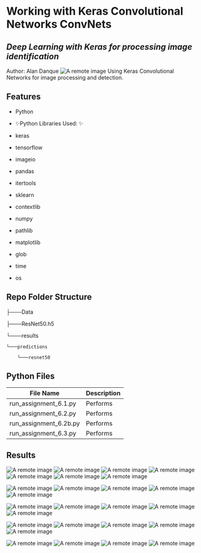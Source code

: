 
# Working with Keras Convolutional Networks ConvNets
## _Deep Learning with Keras for processing image identification_

Author: Alan Danque
![A remote image](https://adanque.github.io/assets/img/KerasConvolutional.jpg)
Using Keras Convolutional Networks for image processing and detection.

## Features
- Python

- ✨Python Libraries Used: ✨
- keras
- tensorflow
- imageio
- pandas
- itertools
- sklearn
- contextlib
- numpy
- pathlib
- matplotlib
- glob
- time
- os

## Repo Folder Structure

├───Data

├───ResNet50.h5

└───results

    └───predictions

        └───resnet50

## Python Files 

| File Name  | Description |
| ------ | ------ |
| run_assignment_6.1.py | Performs |
| run_assignment_6.2.py | Performs |
| run_assignment_6.2b.py | Performs |
| run_assignment_6.3.py | Performs |

## Results

![A remote image](https://github.com/adanque/Working-with-Keras-Convolutional-Networks-ConvNets/blob/main/results/Assignment_6.1_Confusion%20Matrix.png)
![A remote image](https://github.com/adanque/Working-with-Keras-Convolutional-Networks-ConvNets/blob/main/results/Assignment_6.1_Correct%20Predictions%20Sample.png)
![A remote image](https://github.com/adanque/Working-with-Keras-Convolutional-Networks-ConvNets/blob/main/results/Assignment_6.1_Digit%20Review.png)
![A remote image](https://github.com/adanque/Working-with-Keras-Convolutional-Networks-ConvNets/blob/main/results/Assignment_6.1_imagetopredict.png)
![A remote image](https://github.com/adanque/Working-with-Keras-Convolutional-Networks-ConvNets/blob/main/results/Assignment_6.1_Incorrect%20Predictions.png)
![A remote image](https://github.com/adanque/Working-with-Keras-Convolutional-Networks-ConvNets/blob/main/results/Assignment_6.1_Model%20Accuracy%20Validation.png)
![A remote image](https://github.com/adanque/Working-with-Keras-Convolutional-Networks-ConvNets/blob/main/results/Assignment_6.1_Model%20Loss%20Validation.png)

![A remote image](https://github.com/adanque/Working-with-Keras-Convolutional-Networks-ConvNets/blob/main/results/Assignment_6.1_Pixel%20Value%20Distribution.png)
![A remote image](https://github.com/adanque/Working-with-Keras-Convolutional-Networks-ConvNets/blob/main/results/Assignment_6.1_Sample%20Review%20of%209%20Digits.png)
![A remote image](https://github.com/adanque/Working-with-Keras-Convolutional-Networks-ConvNets/blob/main/results/Assignment_6.2A_Confusion%20Matrix.png)
![A remote image](https://github.com/adanque/Working-with-Keras-Convolutional-Networks-ConvNets/blob/main/results/Assignment_6.2A_Correct%20Predictions%20Sample.png)
![A remote image](https://github.com/adanque/Working-with-Keras-Convolutional-Networks-ConvNets/blob/main/results/Assignment_6.2A_Incorrect%20Predictions.png)

![A remote image](https://github.com/adanque/Working-with-Keras-Convolutional-Networks-ConvNets/blob/main/results/Assignment_6.2A_Sample%20Review%20of%209%20CiFar%20Image.png)
![A remote image](https://github.com/adanque/Working-with-Keras-Convolutional-Networks-ConvNets/blob/main/results/Assignment_6.2A_Summarized_Diagnostics_Plot.png)
![A remote image](https://github.com/adanque/Working-with-Keras-Convolutional-Networks-ConvNets/blob/main/results/Assignment_6.2B_Confusion%20Matrix.png)
![A remote image](https://github.com/adanque/Working-with-Keras-Convolutional-Networks-ConvNets/blob/main/results/Assignment_6.2B_Correct%20Predictions%20Sample.png)
![A remote image](https://github.com/adanque/Working-with-Keras-Convolutional-Networks-ConvNets/blob/main/results/Assignment_6.2B_Incorrect%20Predictions.png)

![A remote image](https://github.com/adanque/Working-with-Keras-Convolutional-Networks-ConvNets/blob/main/results/Assignment_6.2B_Sample%20Review%20of%209%20CiFar%20Image.png)
![A remote image](https://github.com/adanque/Working-with-Keras-Convolutional-Networks-ConvNets/blob/main/results/Assignment_6.2B_Summarized_Diagnostics_Plot.png)
![A remote image](https://github.com/adanque/Working-with-Keras-Convolutional-Networks-ConvNets/blob/main/results/Assignment_6.2_Confusion%20Matrix.png)
![A remote image](https://github.com/adanque/Working-with-Keras-Convolutional-Networks-ConvNets/blob/main/results/Assignment_6.2_Correct%20Predictions%20Sample.png)
![A remote image](https://github.com/adanque/Working-with-Keras-Convolutional-Networks-ConvNets/blob/main/results/Assignment_6.2_Incorrect%20Predictions.png)

![A remote image](https://github.com/adanque/Working-with-Keras-Convolutional-Networks-ConvNets/blob/main/results/Assignment_6.2_Sample%20Review%20of%209%20CiFar%20Image.png)
![A remote image](https://github.com/adanque/Working-with-Keras-Convolutional-Networks-ConvNets/blob/main/results/Assignment_6.2_Summarized_Diagnostics_Plot.png)
![A remote image](https://github.com/adanque/Working-with-Keras-Convolutional-Networks-ConvNets/blob/main/results/Assignment_6.2_Summarized_Diagnostics_Plot_Epochs_10.png)
![A remote image](https://github.com/adanque/Working-with-Keras-Convolutional-Networks-ConvNets/blob/main/results/Assignment_6.2_Summarized_Diagnostics_Plot_Epochs_30.png)
